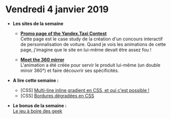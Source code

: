 Vendredi 4 janvier 2019
===========================

- **Les sites de la semaine**
   + **[Promo page of the Yandex.Taxi Contest](https://jet.style/portfolio/case/promo-page-of-yandextaxi-contest)**  
   Cette page est le case study de la création d'un concours interactif de personnalisation de voiture. Quand je vois les animations de cette page, j'imagine que le site en lui-même devait être assez fou !

   + **[Meet the 360 mirror](https://www.my360mirror.com/)**  
   L'animation a été créée pour servir le produit lui-même (un double miroir 360°) et faire découvrir ses spécificités.

- **A lire cette semaine :**
    + [CSS] [Multi-line inline gradient en CSS, et oui c'est possible !](https://css-tricks.com/multi-line-inline-gradient/)
    + [CSS] [Bordures dégradées en CSS](https://css-tricks.com/gradient-borders-in-css/)
    
- **Le bonus de la semaine :**  
[Le jeu à boire des geek](https://npmdr.ink/)

